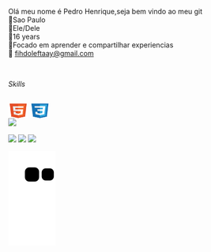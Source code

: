Olá meu nome é Pedro Henrique,seja bem vindo ao meu git <br>
🏡Sao Paulo <br>
🙂Ele/Dele <br>
🎂16 years <Br>
🎯Focado em aprender e compartilhar experiencias<br>
📧 fihdoleftaay@gmail.com



<!DOCTYPE html>
<html lang="en">

<!DOCTYPE html>
<html lang="en">

<head>
    <meta charset="UTF-8">
    <meta http-equiv="X-UA-Compatible" content="IE=edge">
    <meta name="viewport" content="width=device-width, initial-scale=1.0">
</head>

<body>
    <!--Email-->
    <a href='mailto=fihdoleftaay@gmail.com?'> </a>
    <br>
    <p id="Skills"><em>Skills</em></p>
    <!--Bags-->
    <div style="display: inline_block"><br>
        <img align="center" alt="Pedro-HTML" height="30" width="40"
            src="https://raw.githubusercontent.com/devicons/devicon/master/icons/html5/html5-original.svg">
        <img align="center" alt="Pedro-CSS" height="30" width="40"
            src="https://raw.githubusercontent.com/devicons/devicon/master/icons/css3/css3-original.svg">
 <div>
  <a href="https://github.com/1pedr1N">
  <img height="180em" src="https://github-readme-stats.vercel.app/api?username=1pedr1N&show_icons=true&theme=tokyonight&include_all_commits=true&count_private=true"/>
</div>

    
    
    
    
    

  <a href="https://instagram.com/1pedr1n" target="_blank"><img src="https://img.shields.io/badge/-Instagram-%23E4405F?style=for-the-badge&logo=instagram&logoColor=white" target="_blank"></a>
  <a href = "mailto:fihdoleftaay@gmail.com"><img src="https://img.shields.io/badge/-Gmail-%23333?style=for-the-badge&logo=gmail&logoColor=white" target="_blank"></a>
  <a href="https://www.linkedin.com/in/pedro-henrique-silva-de-morais-3091a619b/" target="_blank"><img src="https://img.shields.io/badge/-LinkedIn-%230077B5?style=for-the-badge&logo=linkedin&logoColor=white" target="_blank"></a> 
 
  ![Snake animation](https://github.com/rafaballerini/rafaballerini/blob/output/github-contribution-grid-snake.svg)


</body>


</html>
   

